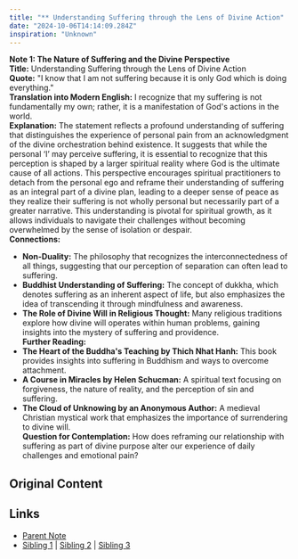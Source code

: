 ```yaml
---
title: "** Understanding Suffering through the Lens of Divine Action"
date: "2024-10-06T14:14:09.284Z"
inspiration: "Unknown"
---
```


  
**Note 1: The Nature of Suffering and the Divine Perspective**  
**Title:** Understanding Suffering through the Lens of Divine Action  
**Quote:** "I know that I am not suffering because it is only God which is doing everything."  
**Translation into Modern English:** I recognize that my suffering is not fundamentally my own; rather, it is a manifestation of God's actions in the world.  
**Explanation:** The statement reflects a profound understanding of suffering that distinguishes the experience of personal pain from an acknowledgment of the divine orchestration behind existence. It suggests that while the personal ‘I’ may perceive suffering, it is essential to recognize that this perception is shaped by a larger spiritual reality where God is the ultimate cause of all actions. This perspective encourages spiritual practitioners to detach from the personal ego and reframe their understanding of suffering as an integral part of a divine plan, leading to a deeper sense of peace as they realize their suffering is not wholly personal but necessarily part of a greater narrative. This understanding is pivotal for spiritual growth, as it allows individuals to navigate their challenges without becoming overwhelmed by the sense of isolation or despair.  
**Connections:**  
- **Non-Duality:** The philosophy that recognizes the interconnectedness of all things, suggesting that our perception of separation can often lead to suffering.  
- **Buddhist Understanding of Suffering:** The concept of dukkha, which denotes suffering as an inherent aspect of life, but also emphasizes the idea of transcending it through mindfulness and awareness.  
- **The Role of Divine Will in Religious Thought:** Many religious traditions explore how divine will operates within human problems, gaining insights into the mystery of suffering and providence.  
**Further Reading:**  
- **The Heart of the Buddha's Teaching by Thich Nhat Hanh:** This book provides insights into suffering in Buddhism and ways to overcome attachment.  
- **A Course in Miracles by Helen Schucman:** A spiritual text focusing on forgiveness, the nature of reality, and the perception of sin and suffering.  
- **The Cloud of Unknowing by an Anonymous Author:** A medieval Christian mystical work that emphasizes the importance of surrendering to divine will.  
**Question for Contemplation:** How does reframing our relationship with suffering as part of divine purpose alter our experience of daily challenges and emotional pain?  


## Original Content



## Links

- [Parent Note](/parent-note.md)
- [Sibling 1](/zettel1.md) | [Sibling 2](/zettel2.md) | [Sibling 3](/zettel3.md)
